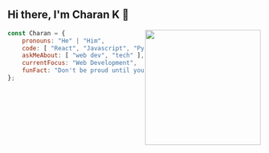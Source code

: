 ## Hi there, I'm Charan K 👋

<img align='right' src="https://media.giphy.com/media/M9gbBd9nbDrOTu1Mqx/giphy.gif" width="230">

```javascript
const Charan = {
    pronouns: "He" | "Him",
    code: [ "React", "Javascript", "Python", "Java", "Firebase", "HTML", "CSS" ],
    askMeAbout: [ "web dev", "tech" ],
    currentFocus: "Web Development",
    funFact: "Don't be proud until you deployed an application in production;"
};
```

<!--
**charanGIT06/charanGIT06** is a ✨ _special_ ✨ repository because its `README.md` (this file) appears on your GitHub profile.

Here are some ideas to get you started:

- 🔭 I’m currently working on ...
- 🌱 I’m currently learning ...
- 👯 I’m looking to collaborate on ...
- 🤔 I’m looking for help with ...
- 💬 Ask me about ...
- 📫 How to reach me: ...
- 😄 Pronouns: ...
- ⚡ Fun fact: ...
-->
